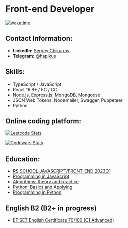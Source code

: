 # Front-end Developer #

[![wakatime][Wakatime badge]][Wakatime link]

## Contact Information: ##

- __LinkedIn:__ [Sergey Chikunov][linkedin]
- __Telegram:__ [@hapikus][telegram]

## Skills: ##
- TypeScript / JavaScript
- React 16.8+ / FC / CC
- Node.js, Express.js, MongoDB, Mongoose
- JSON Web Tokens, Nodemailer, Swagger, Puppeteer
- Python

## Online coding platform: ##
 
[![Leetcode Stats][Leetcode badge]][Leetcode link]

[![Codewars Stats][CodeWars badge additional]][Codewars link]

## Education: ##

- [RS SCHOOL JAVASCRIPT/FRONT-END 2023Q1][THE ROLLING SCOPES SCHOOL]
- [Programming in JavaScript][Stepic JS]
- [Algorithms: theory and practice][Stepic Algorithms]
- [Python: Basics and Applying][Stepic Python base]
- [Programming in Python][Stepic Python]

## English B2 (B2+ in progress) ##

- [EF SET English Certificate 70/100 (C1 Advanced)][EF Set]

[linkedin]: https://www.linkedin.com/in/sergey-chikunov-656946262/
[telegram]: https://t.me/hapikus

[CodeWars badge official site]: https://www.codewars.com/users/hapikus/badges/micro
[CodeWars badge additional]: https://github.r2v.ch/codewars?user=hapikus&name=true&hide_clan=true&stroke=%23BB432C
[Codewars link]: https://www.codewars.com/users/hapikus

[Leetcode badge]: https://leetcard.jacoblin.cool/hapikus?border=2&radius=20
[Leetcode link]: https://leetcode.com/hapikus

[Wakatime badge]: https://wakatime.com/badge/user/f56d23b8-92b0-4a1f-9d4b-315dd4254204.svg
[Wakatime link]: https://wakatime.com/@f56d23b8-92b0-4a1f-9d4b-315dd4254204

[THE ROLLING SCOPES SCHOOL]: https://app.rs.school/certificate/0unlmqtr
[Stepic JS]: https://stepik.org/cert/1736186
[Stepic Algorithms]: https://stepik.org/cert/924516
[Stepic Python base]: https://stepik.org/cert/901370
[Stepic Python]: https://stepik.org/cert/376748

[EF Set]: https://www.efset.org/cert/9j7gMM
